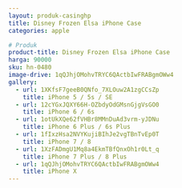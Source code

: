 ```yaml
---
layout: produk-casinghp
title: Disney Frozen Elsa iPhone Case
categories: apple

# Produk
product-title: Disney Frozen Elsa iPhone Case
harga: 90000
sku: hn-0480
image-drive: 1qQJhjOMohvTRYC6QActbIwFRABgmOWw4
gallery:
  - url: 1XKfsF7geeB0QNfo_7XLOuw2A1zgCCsZp
    title: iPhone 5 / 5s / SE
  - url: 12cYGxJQXY66H-OZbdyOdGMsnGjgVsGO0
    title: iPhone 6 / 6s
  - url: 1otUkXQe62fVHBr8MMnDuAd3vrm-yJDNu
    title: iPhone 6 Plus / 6s Plus
  - url: 1fIxzHsa2NVYKujiBIhJe2vgTBnTvEp0T
    title: iPhone 7 / 8
  - url: 1XzFADmgU1Mq8a4EkmTBfQnxOh1r0Lt_q
    title: iPhone 7 Plus / 8 Plus
  - url: 1qQJhjOMohvTRYC6QActbIwFRABgmOWw4
    title: iPhone X
---
```

